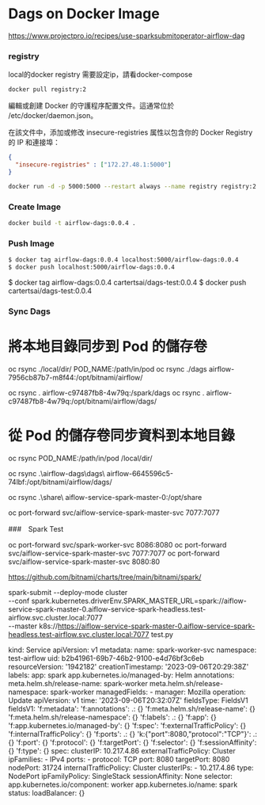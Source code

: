 Dags on Docker Image
====================

https://www.projectpro.io/recipes/use-sparksubmitoperator-airflow-dag

### registry

local的docker registry 需要設定ip，請看docker-compose

```bash
docker pull registry:2
```

編輯或創建 Docker 的守護程序配置文件。這通常位於 /etc/docker/daemon.json。

在該文件中，添加或修改 insecure-registries 属性以包含你的 Docker Registry 的 IP 和連接埠：

```json
{
  "insecure-registries" : ["172.27.48.1:5000"]
}
```

```bash
docker run -d -p 5000:5000 --restart always --name registry registry:2
```


### Create Image

```bash
docker build -t airflow-dags:0.0.4 . 
```

### Push Image

```bash
$ docker tag airflow-dags:0.0.4 localhost:5000/airflow-dags:0.0.4
$ docker push localhost:5000/airflow-dags:0.0.4
```

$ docker tag airflow-dags:0.0.4 cartertsai/dags-test:0.0.4
$ docker push cartertsai/dags-test:0.0.4

### Sync Dags
# 將本地目錄同步到 Pod 的儲存卷
oc rsync ./local/dir/ POD_NAME:/path/in/pod
oc rsync ./dags airflow-7956cb87b7-m8f44:/opt/bitnami/airflow/


oc rsync . airflow-c97487fb8-4w79q:/spark/dags
oc rsync . airflow-c97487fb8-4w79q:/opt/bitnami/airflow/dags/

# 從 Pod 的儲存卷同步資料到本地目錄
oc rsync POD_NAME:/path/in/pod /local/dir/

oc rsync .\airflow-dags\dags\ airflow-6645596c5-74lbf:/opt/bitnami/airflow/dags/

oc rsync .\share\ aiflow-service-spark-master-0:/opt/share

oc port-forward svc/aiflow-service-spark-master-svc 7077:7077


###　Spark Test

oc port-forward svc/spark-worker-svc 8086:8080
oc port-forward svc/aiflow-service-spark-master-svc 7077:7077
oc port-forward svc/aiflow-service-spark-master-svc 8080:80

https://github.com/bitnami/charts/tree/main/bitnami/spark/

spark-submit --deploy-mode cluster \
--conf spark.kubernetes.driverEnv.SPARK_MASTER_URL=spark://aiflow-service-spark-master-0.aiflow-service-spark-headless.test-airflow.svc.cluster.local:7077 \
--master k8s://https://aiflow-service-spark-master-0.aiflow-service-spark-headless.test-airflow.svc.cluster.local:7077
 test.py


kind: Service
apiVersion: v1
metadata:
  name: spark-worker-svc
  namespace: test-airflow
  uid: b2b41961-69b7-46b2-9100-e4d76bf3c6eb
  resourceVersion: '1942182'
  creationTimestamp: '2023-09-06T20:29:38Z'
  labels:
    app: spark
    app.kubernetes.io/managed-by: Helm
  annotations:
    meta.helm.sh/release-name: spark-worker
    meta.helm.sh/release-namespace: spark-worker
  managedFields:
    - manager: Mozilla
      operation: Update
      apiVersion: v1
      time: '2023-09-06T20:32:07Z'
      fieldsType: FieldsV1
      fieldsV1:
        'f:metadata':
          'f:annotations':
            .: {}
            'f:meta.helm.sh/release-name': {}
            'f:meta.helm.sh/release-namespace': {}
          'f:labels':
            .: {}
            'f:app': {}
            'f:app.kubernetes.io/managed-by': {}
        'f:spec':
          'f:externalTrafficPolicy': {}
          'f:internalTrafficPolicy': {}
          'f:ports':
            .: {}
            'k:{"port":8080,"protocol":"TCP"}':
              .: {}
              'f:port': {}
              'f:protocol': {}
              'f:targetPort': {}
          'f:selector': {}
          'f:sessionAffinity': {}
          'f:type': {}
spec:
  clusterIP: 10.217.4.86
  externalTrafficPolicy: Cluster
  ipFamilies:
    - IPv4
  ports:
    - protocol: TCP
      port: 8080
      targetPort: 8080
      nodePort: 31724
  internalTrafficPolicy: Cluster
  clusterIPs:
    - 10.217.4.86
  type: NodePort
  ipFamilyPolicy: SingleStack
  sessionAffinity: None
  selector:
    app.kubernetes.io/component: worker
    app.kubernetes.io/name: spark
status:
  loadBalancer: {}
